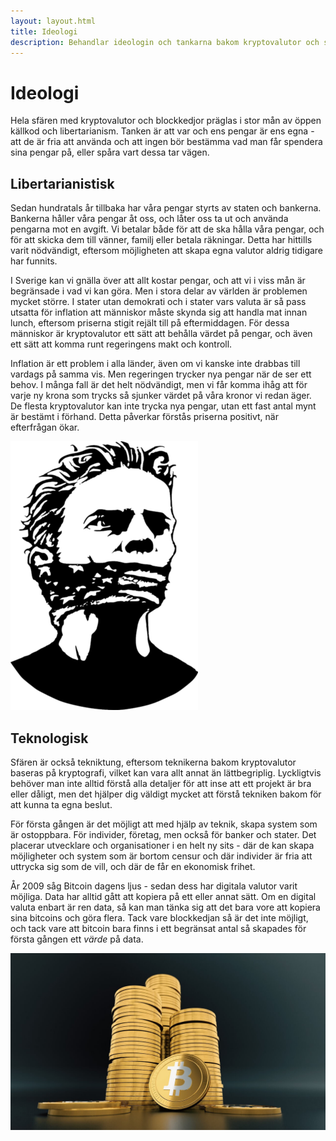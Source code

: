 ```yaml
---
layout: layout.html
title: Ideologi
description: Behandlar ideologin och tankarna bakom kryptovalutor och sfären som står bakom. Präglas främst av libertarianism, frihet och i viss mån anarki.
---
```


# Ideologi

Hela sfären med kryptovalutor och blockkedjor präglas i stor mån av öppen källkod och libertarianism. Tanken är att var och ens pengar är ens egna - att de är fria att använda och att ingen bör bestämma vad man får spendera sina pengar på, eller spåra vart dessa tar vägen.

## Libertarianistisk

Sedan hundratals år tillbaka har våra pengar styrts av staten och bankerna. Bankerna håller våra pengar åt oss, och låter oss ta ut och använda pengarna mot en avgift. Vi betalar både för att de ska hålla våra pengar, och för att skicka dem till vänner, familj eller betala räkningar. Detta har hittills varit nödvändigt, eftersom möjligheten att skapa egna valutor aldrig tidigare har funnits.

I Sverige kan vi gnälla över att allt kostar pengar, och att vi i viss mån är begränsade i vad vi kan göra. Men i stora delar av världen är problemen mycket större. I stater utan demokrati och i stater vars valuta är så pass utsatta för inflation att människor måste skynda sig att handla mat innan lunch, eftersom priserna stigit rejält till på eftermiddagen. För dessa människor är kryptovalutor ett sätt att behålla värdet på pengar, och även ett sätt att komma runt regeringens makt och kontroll.

Inflation är ett problem i alla länder, även om vi kanske inte drabbas till vardags på samma vis. Men regeringen trycker nya pengar när de ser ett behov. I många fall är det helt nödvändigt, men vi får komma ihåg att för varje ny krona som trycks så sjunker värdet på våra kronor vi redan äger. De flesta kryptovalutor kan inte trycka nya pengar, utan ett fast antal mynt är bestämt i förhand. Detta påverkar förstås priserna positivt, när efterfrågan ökar.

![Censur](img/cencorship.png 'Censur')

## Teknologisk

Sfären är också tekniktung, eftersom teknikerna bakom kryptovalutor baseras på kryptografi, vilket kan vara allt annat än lättbegriplig. Lyckligtvis behöver man inte alltid förstå alla detaljer för att inse att ett projekt är bra eller dåligt, men det hjälper dig väldigt mycket att förstå tekniken bakom för att kunna ta egna beslut.

För första gången är det möjligt att med hjälp av teknik, skapa system som är ostoppbara. För individer, företag, men också för banker och stater. Det placerar utvecklare och organisationer i en helt ny sits - där de kan skapa möjligheter och system som är bortom censur och där individer är fria att uttrycka sig som de vill, och där de får en ekonomisk frihet.

År 2009 såg Bitcoin dagens ljus - sedan dess har digitala valutor varit möjliga. Data har alltid gått att kopiera på ett eller annat sätt. Om en digital valuta enbart är ren data, så kan man tänka sig att det bara vore att kopiera sina bitcoins och göra flera. Tack vare blockkedjan så är det inte möjligt, och tack vare att bitcoin bara finns i ett begränsat antal så skapades för första gången ett _värde_ på data.

![Bitcoin - ett alternativ](img/bitcoin-alternative.jpg 'Bitcoin - ett alternativ')
